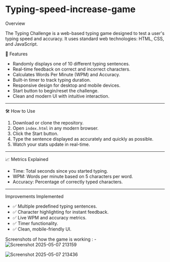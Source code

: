# Typing-speed-increase-game
Overview

The Typing Challenge is a web-based typing game designed to test a user's typing speed and accuracy. It uses standard web technologies: HTML, CSS, and JavaScript.


 🚀 Features

* Randomly displays one of 10 different typing sentences.
* Real-time feedback on correct and incorrect characters.
* Calculates Words Per Minute (WPM) and Accuracy.
* Built-in timer to track typing duration.
* Responsive design for desktop and mobile devices.
* Start button to begin/reset the challenge.
* Clean and modern UI with intuitive interaction.

---

🛠️ How to Use

1. Download or clone the repository.
2. Open `index.html` in any modern browser.
3. Click the Start button.
4. Type the sentence displayed as accurately and quickly as possible.
5. Watch your stats update in real-time.

---

 📈 Metrics Explained

* Time: Total seconds since you started typing.
* WPM: Words per minute based on 5 characters per word.
* Accuracy: Percentage of correctly typed characters.

---

 Improvements Implemented

* ✅ Multiple predefined typing sentences.
* ✅ Character highlighting for instant feedback.
* ✅ Live WPM and accuracy metrics.
* ✅ Timer functionality.
* ✅ Clean, mobile-friendly UI.

Screenshots of how the game is working : - 
  ![Screenshot 2025-05-07 213159](https://github.com/user-attachments/assets/7392ccf2-ddd0-4e3b-ac1a-65b52ffd3077)

  ![Screenshot 2025-05-07 213436](https://github.com/user-attachments/assets/d0a7ce48-aa1c-4fb9-a4e2-646e10324fa2)


